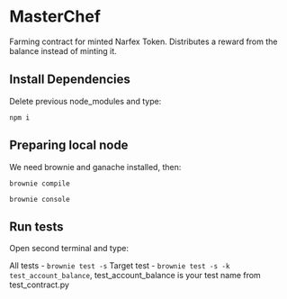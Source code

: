 # MasterChef

Farming contract for minted Narfex Token.
Distributes a reward from the balance instead of minting it.

## Install Dependencies

Delete previous node_modules and type:

`npm i`

## Preparing local node

We need brownie and ganache installed, then:

`brownie compile`

`brownie console`

## Run tests

Open second terminal and type:

All tests - `brownie test -s`
Target test - `brownie test -s -k test_account_balance`, test_account_balance is your test name from test_contract.py